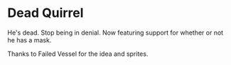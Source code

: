 # Dead Quirrel

He's dead. Stop being in denial. Now featuring support for whether or not he has a mask.

Thanks to Failed Vessel for the idea and sprites.
